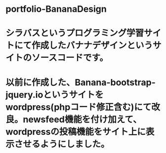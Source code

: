 # portfolio-BananaDesign
# シラバスというプログラミング学習サイトにて作成したバナナデザインというサイトのソースコードです。
# 以前に作成した、Banana-bootstrap-jquery.ioというサイトをwordpress(phpコード修正含む)にて改良。newsfeed機能を付け加えて、wordpressの投稿機能をサイト上に表示させるようにしました。
